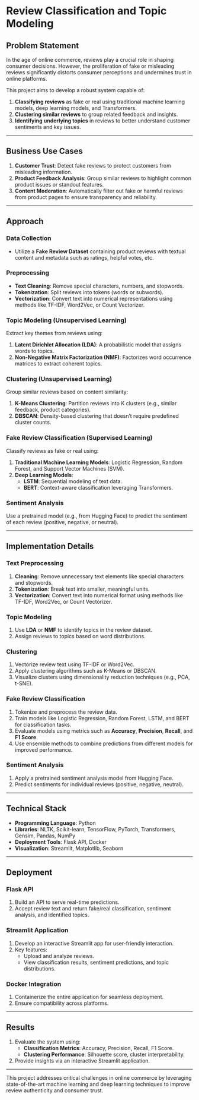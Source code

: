 # Review Classification and Topic Modeling

## Problem Statement
In the age of online commerce, reviews play a crucial role in shaping consumer decisions. However, the proliferation of fake or misleading reviews significantly distorts consumer perceptions and undermines trust in online platforms.

This project aims to develop a robust system capable of:
1. **Classifying reviews** as fake or real using traditional machine learning models, deep learning models, and Transformers.
2. **Clustering similar reviews** to group related feedback and insights.
3. **Identifying underlying topics** in reviews to better understand customer sentiments and key issues.

---

## Business Use Cases
1. **Customer Trust**: Detect fake reviews to protect customers from misleading information.
2. **Product Feedback Analysis**: Group similar reviews to highlight common product issues or standout features.
3. **Content Moderation**: Automatically filter out fake or harmful reviews from product pages to ensure transparency and reliability.

---

## Approach
### Data Collection
- Utilize a **Fake Review Dataset** containing product reviews with textual content and metadata such as ratings, helpful votes, etc.

### Preprocessing
- **Text Cleaning**: Remove special characters, numbers, and stopwords.
- **Tokenization**: Split reviews into tokens (words or subwords).
- **Vectorization**: Convert text into numerical representations using methods like TF-IDF, Word2Vec, or Count Vectorizer.

### Topic Modeling (Unsupervised Learning)
Extract key themes from reviews using:
1. **Latent Dirichlet Allocation (LDA)**: A probabilistic model that assigns words to topics.
2. **Non-Negative Matrix Factorization (NMF)**: Factorizes word occurrence matrices to extract coherent topics.

### Clustering (Unsupervised Learning)
Group similar reviews based on content similarity:
1. **K-Means Clustering**: Partition reviews into K clusters (e.g., similar feedback, product categories).
2. **DBSCAN**: Density-based clustering that doesn’t require predefined cluster counts.

### Fake Review Classification (Supervised Learning)
Classify reviews as fake or real using:
1. **Traditional Machine Learning Models**: Logistic Regression, Random Forest, and Support Vector Machines (SVM).
2. **Deep Learning Models**:
   - **LSTM**: Sequential modeling of text data.
   - **BERT**: Context-aware classification leveraging Transformers.

### Sentiment Analysis
Use a pretrained model (e.g., from Hugging Face) to predict the sentiment of each review (positive, negative, or neutral).

---

## Implementation Details

### Text Preprocessing
1. **Cleaning**: Remove unnecessary text elements like special characters and stopwords.
2. **Tokenization**: Break text into smaller, meaningful units.
3. **Vectorization**: Convert text into numerical format using methods like TF-IDF, Word2Vec, or Count Vectorizer.

### Topic Modeling
1. Use **LDA** or **NMF** to identify topics in the review dataset.
2. Assign reviews to topics based on word distributions.

### Clustering
1. Vectorize review text using TF-IDF or Word2Vec.
2. Apply clustering algorithms such as K-Means or DBSCAN.
3. Visualize clusters using dimensionality reduction techniques (e.g., PCA, t-SNE).

### Fake Review Classification
1. Tokenize and preprocess the review data.
2. Train models like Logistic Regression, Random Forest, LSTM, and BERT for classification tasks.
3. Evaluate models using metrics such as **Accuracy**, **Precision**, **Recall**, and **F1 Score**.
4. Use ensemble methods to combine predictions from different models for improved performance.

### Sentiment Analysis
1. Apply a pretrained sentiment analysis model from Hugging Face.
2. Predict sentiments for individual reviews (positive, negative, neutral).

---

## Technical Stack
- **Programming Language**: Python
- **Libraries**: NLTK, Scikit-learn, TensorFlow, PyTorch, Transformers, Gensim, Pandas, NumPy
- **Deployment Tools**: Flask API, Docker
- **Visualization**: Streamlit, Matplotlib, Seaborn

---

## Deployment
### Flask API
1. Build an API to serve real-time predictions.
2. Accept review text and return fake/real classification, sentiment analysis, and identified topics.

### Streamlit Application
1. Develop an interactive Streamlit app for user-friendly interaction.
2. Key features:
   - Upload and analyze reviews.
   - View classification results, sentiment predictions, and topic distributions.

### Docker Integration
1. Containerize the entire application for seamless deployment.
2. Ensure compatibility across platforms.

---

## Results
1. Evaluate the system using:
   - **Classification Metrics**: Accuracy, Precision, Recall, F1 Score.
   - **Clustering Performance**: Silhouette score, cluster interpretability.
2. Provide insights via an interactive Streamlit application.

---

This project addresses critical challenges in online commerce by leveraging state-of-the-art machine learning and deep learning techniques to improve review authenticity and consumer trust.

